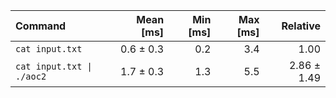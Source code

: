 | Command | Mean [ms] | Min [ms] | Max [ms] | Relative |
|:---|---:|---:|---:|---:|
| `cat input.txt` | 0.6 ± 0.3 | 0.2 | 3.4 | 1.00 |
| `cat input.txt \| ./aoc2` | 1.7 ± 0.3 | 1.3 | 5.5 | 2.86 ± 1.49 |
